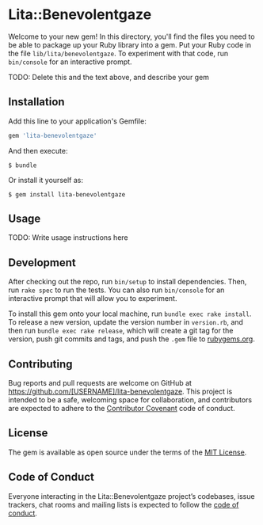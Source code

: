 # Lita::Benevolentgaze

Welcome to your new gem! In this directory, you'll find the files you need to be able to package up your Ruby library into a gem. Put your Ruby code in the file `lib/lita/benevolentgaze`. To experiment with that code, run `bin/console` for an interactive prompt.

TODO: Delete this and the text above, and describe your gem

## Installation

Add this line to your application's Gemfile:

```ruby
gem 'lita-benevolentgaze'
```

And then execute:

    $ bundle

Or install it yourself as:

    $ gem install lita-benevolentgaze

## Usage

TODO: Write usage instructions here

## Development

After checking out the repo, run `bin/setup` to install dependencies. Then, run `rake spec` to run the tests. You can also run `bin/console` for an interactive prompt that will allow you to experiment.

To install this gem onto your local machine, run `bundle exec rake install`. To release a new version, update the version number in `version.rb`, and then run `bundle exec rake release`, which will create a git tag for the version, push git commits and tags, and push the `.gem` file to [rubygems.org](https://rubygems.org).

## Contributing

Bug reports and pull requests are welcome on GitHub at https://github.com/[USERNAME]/lita-benevolentgaze. This project is intended to be a safe, welcoming space for collaboration, and contributors are expected to adhere to the [Contributor Covenant](http://contributor-covenant.org) code of conduct.

## License

The gem is available as open source under the terms of the [MIT License](https://opensource.org/licenses/MIT).

## Code of Conduct

Everyone interacting in the Lita::Benevolentgaze project’s codebases, issue trackers, chat rooms and mailing lists is expected to follow the [code of conduct](https://github.com/[USERNAME]/lita-benevolentgaze/blob/master/CODE_OF_CONDUCT.md).
